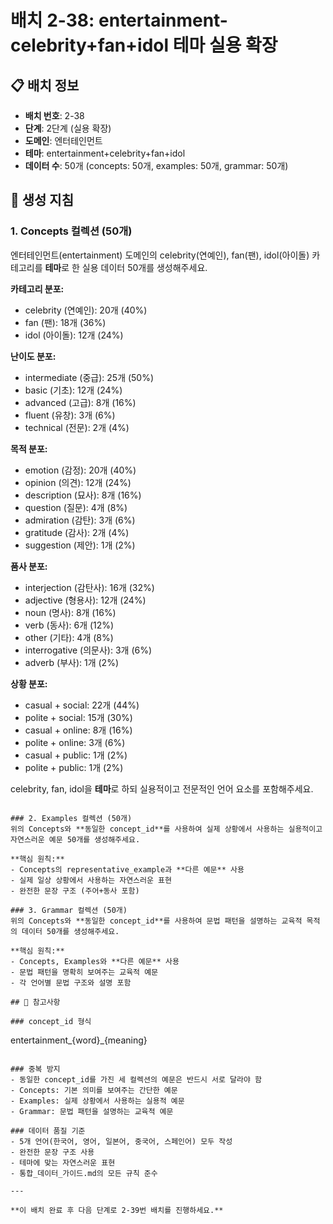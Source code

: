 # 배치 2-38: entertainment-celebrity+fan+idol 테마 실용 확장

## 📋 배치 정보
- **배치 번호**: 2-38
- **단계**: 2단계 (실용 확장)
- **도메인**: 엔터테인먼트
- **테마**: entertainment+celebrity+fan+idol
- **데이터 수**: 50개 (concepts: 50개, examples: 50개, grammar: 50개)

## 🎯 생성 지침

### 1. Concepts 컬렉션 (50개)
엔터테인먼트(entertainment) 도메인의 celebrity(연예인), fan(팬), idol(아이돌) 카테고리를 **테마**로 한 실용 데이터 50개를 생성해주세요.

**카테고리 분포:**
- celebrity (연예인): 20개 (40%)
- fan (팬): 18개 (36%)
- idol (아이돌): 12개 (24%)

**난이도 분포:**
- intermediate (중급): 25개 (50%)
- basic (기초): 12개 (24%)
- advanced (고급): 8개 (16%)
- fluent (유창): 3개 (6%)
- technical (전문): 2개 (4%)

**목적 분포:**
- emotion (감정): 20개 (40%)
- opinion (의견): 12개 (24%)
- description (묘사): 8개 (16%)
- question (질문): 4개 (8%)
- admiration (감탄): 3개 (6%)
- gratitude (감사): 2개 (4%)
- suggestion (제안): 1개 (2%)

**품사 분포:**
- interjection (감탄사): 16개 (32%)
- adjective (형용사): 12개 (24%)
- noun (명사): 8개 (16%)
- verb (동사): 6개 (12%)
- other (기타): 4개 (8%)
- interrogative (의문사): 3개 (6%)
- adverb (부사): 1개 (2%)

**상황 분포:**
- casual + social: 22개 (44%)
- polite + social: 15개 (30%)
- casual + online: 8개 (16%)
- polite + online: 3개 (6%)
- casual + public: 1개 (2%)
- polite + public: 1개 (2%)

celebrity, fan, idol을 **테마**로 하되 실용적이고 전문적인 언어 요소를 포함해주세요.

```

### 2. Examples 컬렉션 (50개)
위의 Concepts와 **동일한 concept_id**를 사용하여 실제 상황에서 사용하는 실용적이고 자연스러운 예문 50개를 생성해주세요.

**핵심 원칙:**
- Concepts의 representative_example과 **다른 예문** 사용
- 실제 일상 상황에서 사용하는 자연스러운 표현
- 완전한 문장 구조 (주어+동사 포함)

### 3. Grammar 컬렉션 (50개)
위의 Concepts와 **동일한 concept_id**를 사용하여 문법 패턴을 설명하는 교육적 목적의 데이터 50개를 생성해주세요.

**핵심 원칙:**
- Concepts, Examples와 **다른 예문** 사용
- 문법 패턴을 명확히 보여주는 교육적 예문
- 각 언어별 문법 구조와 설명 포함

## 📝 참고사항

### concept_id 형식
```
entertainment_{word}_{meaning}
```

### 중복 방지
- 동일한 concept_id를 가진 세 컬렉션의 예문은 반드시 서로 달라야 함
- Concepts: 기본 의미를 보여주는 간단한 예문
- Examples: 실제 상황에서 사용하는 실용적 예문  
- Grammar: 문법 패턴을 설명하는 교육적 예문

### 데이터 품질 기준
- 5개 언어(한국어, 영어, 일본어, 중국어, 스페인어) 모두 작성
- 완전한 문장 구조 사용
- 테마에 맞는 자연스러운 표현
- 통합_데이터_가이드.md의 모든 규칙 준수

---

**이 배치 완료 후 다음 단계로 2-39번 배치를 진행하세요.**